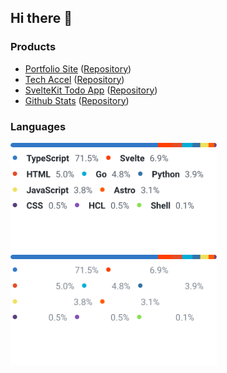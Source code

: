## Hi there 👋

### Products

- [Portfolio Site](https://www.reizt.dev) ([Repository](https://github.com/reizt/portfolio.astro))
- [Tech Accel](https://tech-accel.vercel.app) ([Repository](https://github.com/reizt/tech-accel))
- [SvelteKit Todo App](https://todo.reizt.dev) ([Repository](https://github.com/reizt/todo.svelte))
- [Github Stats](https://gh.reizt.dev/api/top-langs.svg?userName=reizt) ([Repository](https://github.com/reizt/github-stats))

### Languages

<a href="https://github.com/reizt#gh-light-mode-only">
  <img src="./top-langs.light.svg" width="330" class="languages light"/>
</a>
<a href="https://github.com/reizt#gh-dark-mode-only">
  <img src="./top-langs.dark.svg" width="330" class="languages dark"/>
</a>
